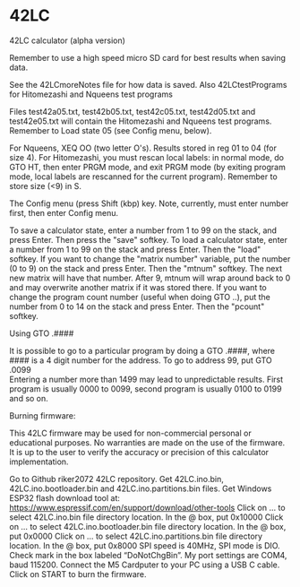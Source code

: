 # 42LC
42LC calculator (alpha version)

Remember to use a high speed micro SD card for best results when saving data.

See the 42LCmoreNotes file for how data is saved.  Also 42LCtestPrograms for Hitomezashi and Nqueens test programs

Files test42a05.txt, test42b05.txt, test42c05.txt, test42d05.txt and test42e05.txt will contain the Hitomezashi and Nqueens test programs.  Remember to Load state 05 (see Config menu, below).

For Nqueens, XEQ OO (two letter O's).  Results stored in reg 01 to 04 (for size 4).
For Hitomezashi, you must rescan local labels:  in normal mode, do GTO HT, then enter PRGM mode, and exit PRGM mode (by exiting program mode, local labels are rescanned for the current program).  Remember to store size (<9) in S.

The Config menu (press Shift (kbp) key.  Note, currently, must enter number first, then enter Config menu.

To save a calculator state, enter a number from 1 to 99 on the stack, and press Enter.  Then press the "save" softkey.
To load a calculator state, enter a number from 1 to 99 on the stack and press Enter.  Then the "load" softkey.
If you want to change the "matrix number" variable, put the number (0 to 9) on the stack and press Enter.  Then the "mtnum" softkey.  The next new matrix will have that number.  After 9, mtnum will wrap around back to 0 and may overwrite another matrix if it was stored there.
If you want to change the program count number (useful when doing GTO ..), put the number from 0 to 14 on the stack and press Enter.  Then the "pcount" softkey.

Using GTO .####

It is possible to go to a particular program by doing a GTO .####, where #### is a 4 digit number for the address.  To go to address 99, put GTO .0099  
Entering a number more than 1499 may lead to unpredictable results.
First program is usually 0000 to 0099, second program is usually 0100 to 0199 and so on.

Burning firmware:

This 42LC firmware may be used for non-commercial personal or educational purposes. No warranties are made on the use of the firmware. It is up to the user to verify the accuracy or precision of this calculator implementation.

Go to Github riker2072 42LC repository.
Get 42LC.ino.bin, 42LC.ino.bootloader.bin and 42LC.ino.partitions.bin files.
Get Windows ESP32 flash download tool at: https://www.espressif.com/en/support/download/other-tools
Click on … to select 42LC.ino.bin file directory location. In the @ box, put 0x10000 Click on … to select 42LC.ino.bootloader.bin file directory location. In the @ box, put 0x0000 Click on … to select 42LC.ino.partitions.bin file directory location. In the @ box, put 0x8000
SPI speed is 40MHz, SPI mode is DIO. Check mark in the box labeled “DoNotChgBin”. My port settings are COM4, baud 115200. Connect the M5 Cardputer to your PC using a USB C cable. Click on START to burn the firmware.

